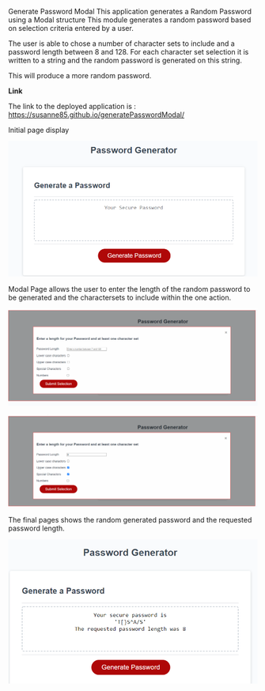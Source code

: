 Generate Password Modal
This application generates a Random Password using a Modal structure
This module generates a random password based on selection criteria entered by a user.

The user is able to chose a number of character sets to include and a password length between 8 and 128. 
For each character set selection it is written to a string and the random password is generated on this string. 

This will produce a more random password.

**Link**

The link to the deployed application is : https://susanne85.github.io/generatePasswordModal/

Initial page display

![Initial page display](./assets/images/01-generatePasswordModal.png)

Modal Page allows the user to enter the length of the random password to be generated and the charactersets to include within the one action.

![Instructions](./assets/images/02-generatePasswordModal.png)


![Instructions](./assets/images/03-generatePasswordModal.png)

The final pages shows the random generated password and the requested password length.

![Instructions](./assets/images/04-generatePasswordModal.png)
 
